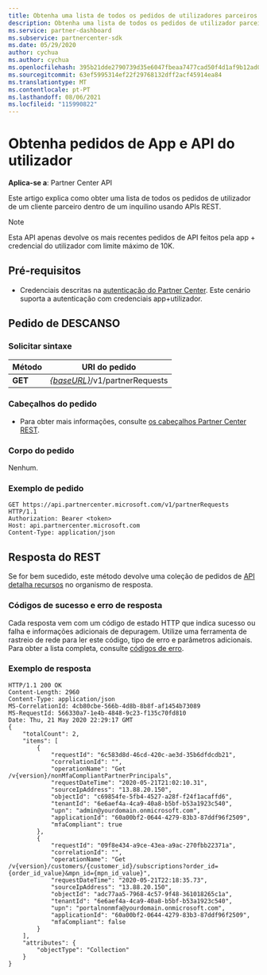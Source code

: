 ```yaml
---
title: Obtenha uma lista de todos os pedidos de utilizadores parceiros
description: Obtenha uma lista de todos os pedidos de utilizador parceiro usando a API Partner REST.
ms.service: partner-dashboard
ms.subservice: partnercenter-sdk
ms.date: 05/29/2020
author: cychua
ms.author: cychua
ms.openlocfilehash: 395b21dde2790739d35e6047fbeaa7477cad50f4d1af9b12ad0b632742d71583
ms.sourcegitcommit: 63ef5995314ef22f29768132dff2acf45914ea84
ms.translationtype: MT
ms.contentlocale: pt-PT
ms.lasthandoff: 08/06/2021
ms.locfileid: "115990822"
---
```

# <a name="get-app-and-user-api-requests"></a>Obtenha pedidos de App e API do utilizador

**Aplica-se a**: Partner Center API

Este artigo explica como obter uma lista de todos os pedidos de utilizador de um cliente parceiro dentro de um inquilino usando APIs REST.

 > [!NOTE]
 > Esta API apenas devolve os mais recentes pedidos de API feitos pela app + credencial do utilizador com limite máximo de 10K.

## <a name="prerequisites"></a>Pré-requisitos

- Credenciais descritas na [autenticação do Partner Center](partner-center-authentication.md). Este cenário suporta a autenticação com credenciais app+utilizador.

## <a name="rest-request"></a>Pedido de DESCANSO

### <a name="request-syntax"></a>Solicitar sintaxe

| Método  | URI do pedido                                                        |
|---------|--------------------------------------------------------------------|
| **GET** | [*{baseURL}*](partner-center-rest-urls.md)/v1/partnerRequests |

### <a name="request-headers"></a>Cabeçalhos do pedido

- Para obter mais informações, consulte [os cabeçalhos Partner Center REST](headers.md).

### <a name="request-body"></a>Corpo do pedido

Nenhum.

### <a name="request-example"></a>Exemplo de pedido

```http
GET https://api.partnercenter.microsoft.com/v1/partnerRequests HTTP/1.1
Authorization: Bearer <token>
Host: api.partnercenter.microsoft.com
Content-Type: application/json
```

## <a name="rest-response"></a>Resposta do REST

Se for bem sucedido, este método devolve uma coleção de pedidos de [API detalha recursos](mfa-resources.md#api-request-details) no organismo de resposta.

### <a name="response-success-and-error-codes"></a>Códigos de sucesso e erro de resposta

Cada resposta vem com um código de estado HTTP que indica sucesso ou falha e informações adicionais de depuragem. Utilize uma ferramenta de rastreio de rede para ler este código, tipo de erro e parâmetros adicionais. Para obter a lista completa, consulte [códigos de erro](error-codes.md).

### <a name="response-example"></a>Exemplo de resposta

``` http
HTTP/1.1 200 OK
Content-Length: 2960
Content-Type: application/json
MS-CorrelationId: 4cb80cbe-566b-4d8b-8b8f-af1454b73089
MS-RequestId: 566330a7-1e4b-4848-9c23-f135c70fd810
Date: Thu, 21 May 2020 22:29:17 GMT
{
    "totalCount": 2,
    "items": [
        {
            "requestId": "6c583d8d-46cd-420c-ae3d-35b6dfdcdb21",
            "correlationId": "",
            "operationName": "Get /v{version}/nonMfaCompliantPartnerPrincipals",
            "requestDateTime": "2020-05-21T21:02:10.31",
            "sourceIpAddress": "13.88.20.150",
            "objectId": "c69854fe-5fb4-4527-a28f-f24f1acaffd6",
            "tenantId": "6e6aef4a-4ca9-40a8-b5bf-b53a1923c540",
            "upn": "admin@yourdomain.onmicrosoft.com",
            "applicationId": "60a00bf2-0644-4279-83b3-87ddf96f2509",
            "mfaCompliant": true
        },
        {
            "requestId": "09f8e434-a9ce-43ea-a9ac-270fbb22371a",
            "correlationId": "",
            "operationName": "Get /v{version}/customers/{customer_id}/subscriptions?order_id={order_id_value}&mpn_id={mpn_id_value}",
            "requestDateTime": "2020-05-21T22:18:35.73",
            "sourceIpAddress": "13.88.20.150",
            "objectId": "adc77aa5-7968-4c57-9f48-361018265c1a",
            "tenantId": "6e6aef4a-4ca9-40a8-b5bf-b53a1923c540",
            "upn": "portalnonmfa@yourdomain.onmicrosoft.com",
            "applicationId": "60a00bf2-0644-4279-83b3-87ddf96f2509",
            "mfaCompliant": false
        }
    ],
    "attributes": {
        "objectType": "Collection"
    }
}
```
